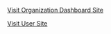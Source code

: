 [Visit Organization Dashboard Site](https://dashboard-site-123.web.app/)

[Visit User Site](https://user-site-123.web.app/)
